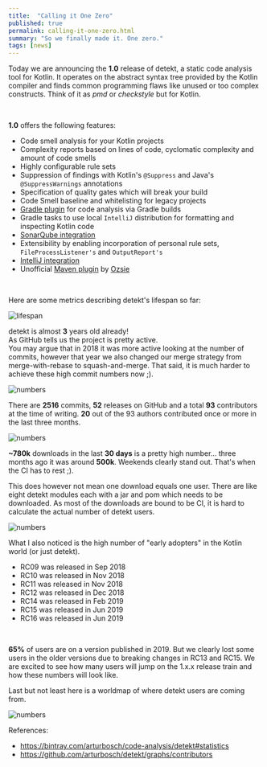 ```yaml
---
title:  "Calling it One Zero"
published: true
permalink: calling-it-one-zero.html
summary: "So we finally made it. One zero."
tags: [news]
---
```


Today we are announcing the **1.0** release of detekt, a static code analysis tool for Kotlin.
It operates on the abstract syntax tree provided by the Kotlin compiler and finds common
programming flaws like unused or too complex constructs. Think of it as *pmd* or *checkstyle* but for Kotlin.

<br>

**1.0** offers the following features:

- Code smell analysis for your Kotlin projects
- Complexity reports based on lines of code, cyclomatic complexity and amount of code smells
- Highly configurable rule sets
- Suppression of findings with Kotlin's `@Suppress` and Java's `@SuppressWarnings` annotations
- Specification of quality gates which will break your build 
- Code Smell baseline and whitelisting for legacy projects
- [Gradle plugin](#with-gradle) for code analysis via Gradle builds
- Gradle tasks to use local `IntelliJ` distribution for formatting and inspecting Kotlin code
- [SonarQube integration](https://github.com/arturbosch/sonar-kotlin)
- Extensibility by enabling incorporation of personal rule sets, `FileProcessListener's` and `OutputReport's`
- [IntelliJ integration](https://github.com/arturbosch/detekt-intellij-plugin)
- Unofficial [Maven plugin](https://github.com/Ozsie/detekt-maven-plugin) by [Ozsie](https://github.com/Ozsie)

<br>

Here are some metrics describing detekt's lifespan so far:

![lifespan](images/one-zero/1-lifespan.png)

detekt is almost **3** years old already!  
As GitHub tells us the project is pretty active.  
You may argue that in 2018 it was more active looking at the number of commits, however that year 
we also changed our merge strategy from merge-with-rebase to squash-and-merge.
That said, it is much harder to achieve these high commit numbers now ;).

![numbers](images/one-zero/2-numbers.png)

There are **2516** commits, **52** releases on GitHub and a total **93** contributors at the time of writing.
**20** out of the 93 authors contributed once or more in the last three months.

![numbers](images/one-zero/3-bintray-absolute.png)

**~780k** downloads in the last **30 days** is a pretty high number... three months ago it was around **500k**.
Weekends clearly stand out. That's when the CI has to rest ;).

This does however not mean one download equals one user. There are like eight detekt modules each with a jar and pom which needs to be downloaded.
As most of the downloads are bound to be CI, it is hard to calculate the actual number of detekt users.

![numbers](images/one-zero/4-bintray-percent.png)

What I also noticed is the high number of "early adopters" in the Kotlin world (or just detekt).
- RC09 was released in Sep 2018
- RC10 was released in Nov 2018
- RC11 was released in Nov 2018
- RC12 was released in Dec 2018
- RC14 was released in Feb 2019
- RC15 was released in Jun 2019
- RC16 was released in Jun 2019

<br>

**65%** of users are on a version published in 2019. But we clearly lost some users in the older versions due to breaking changes in RC13 and RC15.
We are excited to see how many users will jump on the 1.x.x release train and how these numbers will look like.

Last but not least here is a worldmap of where detekt users are coming from.

![numbers](images/one-zero/5-bintray-world.png)

References:
- https://bintray.com/arturbosch/code-analysis/detekt#statistics
- https://github.com/arturbosch/detekt/graphs/contributors
